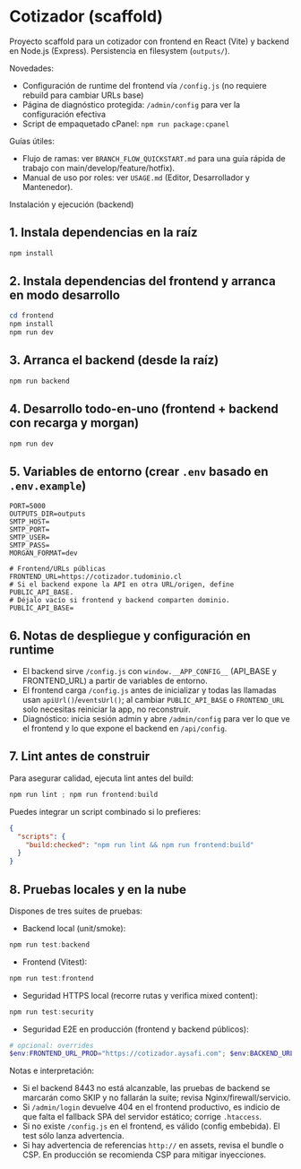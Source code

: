 # Cotizador (scaffold)

Proyecto scaffold para un cotizador con frontend en React (Vite) y backend en Node.js (Express). Persistencia en filesystem (`outputs/`).

Novedades:

- Configuración de runtime del frontend vía `/config.js` (no requiere rebuild para cambiar URLs base)
- Página de diagnóstico protegida: `/admin/config` para ver la configuración efectiva
- Script de empaquetado cPanel: `npm run package:cpanel`

Guías útiles:

- Flujo de ramas: ver `BRANCH_FLOW_QUICKSTART.md` para una guía rápida de trabajo con main/develop/feature/hotfix).
- Manual de uso por roles: ver `USAGE.md` (Editor, Desarrollador y Mantenedor).

Instalación y ejecución (backend)

## 1. Instala dependencias en la raíz

```powershell
npm install
```

## 2. Instala dependencias del frontend y arranca en modo desarrollo

```powershell
cd frontend
npm install
npm run dev
```

## 3. Arranca el backend (desde la raíz)

```powershell
npm run backend
```

## 4. Desarrollo todo-en-uno (frontend + backend con recarga y morgan)

```powershell
npm run dev
```

## 5. Variables de entorno (crear `.env` basado en `.env.example`)

```env
PORT=5000
OUTPUTS_DIR=outputs
SMTP_HOST=
SMTP_PORT=
SMTP_USER=
SMTP_PASS=
MORGAN_FORMAT=dev

# Frontend/URLs públicas
FRONTEND_URL=https://cotizador.tudominio.cl
# Si el backend expone la API en otra URL/origen, define PUBLIC_API_BASE.
# Déjalo vacío si frontend y backend comparten dominio.
PUBLIC_API_BASE=
```

## 6. Notas de despliegue y configuración en runtime

- El backend sirve `/config.js` con `window.__APP_CONFIG__` (API_BASE y FRONTEND_URL) a partir de variables de entorno.
- El frontend carga `/config.js` antes de inicializar y todas las llamadas usan `apiUrl()`/`eventsUrl()`; al cambiar `PUBLIC_API_BASE` o `FRONTEND_URL` solo necesitas reiniciar la app, no reconstruir.
- Diagnóstico: inicia sesión admin y abre `/admin/config` para ver lo que ve el frontend y lo que expone el backend en `/api/config`.

## 7. Lint antes de construir

Para asegurar calidad, ejecuta lint antes del build:

```powershell
npm run lint ; npm run frontend:build
```

Puedes integrar un script combinado si lo prefieres:

```json
{
  "scripts": {
    "build:checked": "npm run lint && npm run frontend:build"
  }
}
```

## 8. Pruebas locales y en la nube

Dispones de tres suites de pruebas:

- Backend local (unit/smoke):

```powershell
npm run test:backend
```

- Frontend (Vitest):

```powershell
npm run test:frontend
```

- Seguridad HTTPS local (recorre rutas y verifica mixed content):

```powershell
npm run test:security
```

- Seguridad E2E en producción (frontend y backend públicos):

```powershell
# opcional: overrides
$env:FRONTEND_URL_PROD="https://cotizador.aysafi.com"; $env:BACKEND_URL_PROD="https://emqx.aysafi.com:8443"; npm run test:security:prod
```

Notas e interpretación:

- Si el backend 8443 no está alcanzable, las pruebas de backend se marcarán como SKIP y no fallarán la suite; revisa Nginx/firewall/servicio.
- Si `/admin/login` devuelve 404 en el frontend productivo, es indicio de que falta el fallback SPA del servidor estático; corrige `.htaccess`.
- Si no existe `/config.js` en el frontend, es válido (config embebida). El test sólo lanza advertencia.
- Si hay advertencia de referencias `http://` en assets, revisa el bundle o CSP. En producción se recomienda CSP para mitigar inyecciones.
